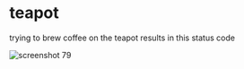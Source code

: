 # teapot
trying to brew coffee on the teapot results in this status code

![screenshot 79](https://user-images.githubusercontent.com/104102985/164508552-bc1925c6-55bd-418e-a9b4-0c823fc8d8e5.jpg)

